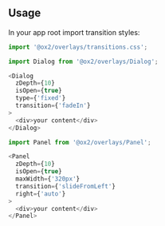 ## Usage
In your app root import transition styles:
```js
import '@ox2/overlays/transitions.css';
```

```js
import Dialog from '@ox2/overlays/Dialog';

<Dialog
  zDepth={10}
  isOpen={true}
  type={'fixed'}
  transition={'fadeIn'}
>
  <div>your content</div>
</Dialog>
```

```js
import Panel from '@ox2/overlays/Panel';

<Panel
  zDepth={10}
  isOpen={true}
  maxWidth={'320px'}
  transition={'slideFromLeft'}
  right={'auto'}
>
  <div>your content</div>
</Panel>

```
